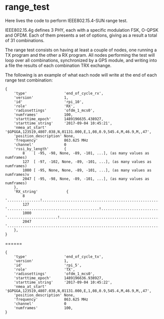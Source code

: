 # range_test
Here lives the code to perform IEEE802.15.4-SUN range test.

IEEE802.15.4g defines 3 PHY, each with a specific modulation FSK, O-QPSK and OFDM. Each of them presents a set of options, giving as a result a total of 31 combinations. 

The range test consists on having at least a couple of nodes, one running a TX program and the other a RX program. All nodes performing the test will loop over all combinations, synchronized by a GPS module, and writing into a file the results of each combination TRX exchange.

The following is an example of what each node will write at the end of each range test combination:

```
{
    'type'                 'end_of_cycle_rx',
    'version'              1,
    'id'                   'rpi_10',
    'role'                 'RX',
    'radiosettings'        'ofdm_1_mcs0',
    'numframes'            100,
    'starttime_epoch'      1489196635.438927,
    'starttime_string'     '2017-09-04 10:45:21',
    'nmea_at_start'        '$GPGGA,123519,4807.038,N,01131.000,E,1,08,0.9,545.4,M,46.9,M,,47',
    'position_description' None,
    'frequency'            863.625 MHz
    'channel'              0
    'rssi_by_length'       {
        8    [ -95, -98, None, -89, -101, ...], (as many values as numframes)
        127  [ -97, -102, None, -89, -101, ...], (as many values as numframes)
        1000 [ -95, None, None, -89, -101, ...], (as many values as numframes)v
        2047 [ -95, -98, None, -89, -101, ...], (as many values as numframes)
    },
    'RX_string'             {
        8    '...............!.......................................................!............................',
        127  '..........................................!.........................................................',
        1000 '.......................!............................................................................',
        2047 '................................................................................!....!..............'
    },
}
``` 
======

```
{
    'type'                 'end_of_cycle_tx',
    'version'              1,
    'id'                   'rpi_5',
    'role'                 'TX',
    'radiosettings'        'ofdm_1_mcs0',
    'starttime_epoch'      1489196636.938927,
    'starttime_string'     '2017-09-04 10:45:22',
    'nmea_at_start'        '$GPGGA,123519,4807.038,N,01131.000,E,1,08,0.9,545.4,M,46.9,M,,47',
    'position_description' None,
    'frequency'            863.625 MHz
    'channel'              0
    'numframes'            100,
}
```